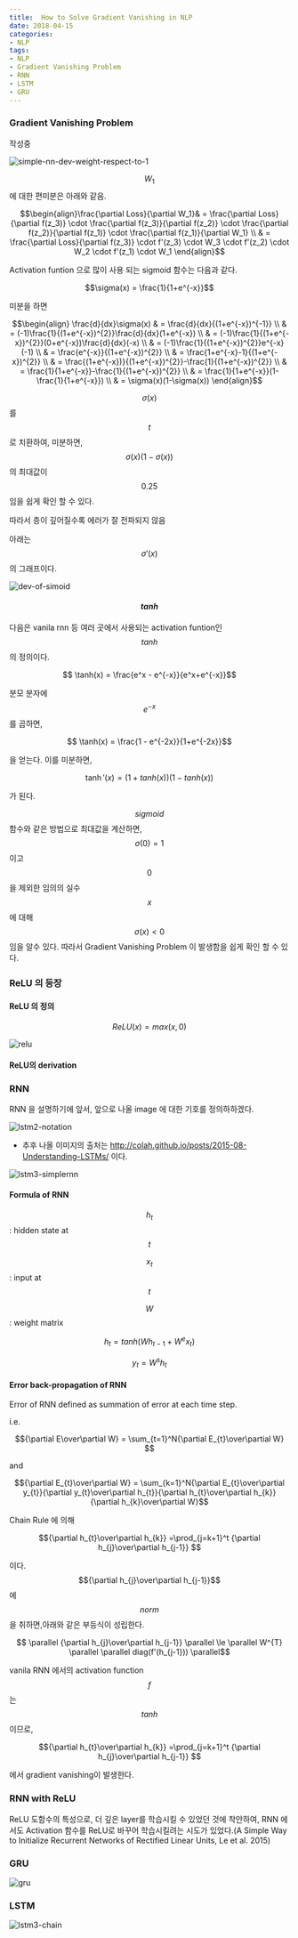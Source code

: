 ```yaml
---
title:  How to Solve Gradient Vanishing in NLP
date: 2018-04-15
categories:
- NLP
tags:
- NLP
- Gradient Vanishing Problem
- RNN
- LSTM
- GRU
---
```



### Gradient Vanishing Problem

작성중


![simple-nn-dev-weight-respect-to-1](https://user-images.githubusercontent.com/27984736/38817428-4e544384-41d3-11e8-9a22-a5e99e27b579.png)

$$W_{1}$$ 에 대한 편미분은 아래와 같음.

$$\begin{align}\frac{\partial Loss}{\partial W_1}& = \frac{\partial Loss}{\partial f(z_3)} \cdot \frac{\partial f(z_3)}{\partial f(z_2)} \cdot \frac{\partial f(z_2)}{\partial f(z_1)} \cdot \frac{\partial f(z_1)}{\partial W_1} \\
& = \frac{\partial Loss}{\partial f(z_3)} \cdot f'(z_3) \cdot W_3 \cdot f'(z_2) \cdot W_2 \cdot f'(z_1) \cdot W_1 \end{align}$$

 Activation funtion 으로 많이 사용 되는 sigmoid 함수는 다음과 같다.

$$\sigma(x) = \frac{1}{1+e^{-x}}$$ 

미분을 하면

$$\begin{align}
\frac{d}{dx}\sigma(x) & = \frac{d}{dx}{(1+e^{-x})^{-1}} \\ 
& = (-1)\frac{1}{(1+e^{-x})^{2}}\frac{d}{dx}(1+e^{-x}) \\ 
& = (-1)\frac{1}{(1+e^{-x})^{2}}(0+e^{-x})\frac{d}{dx}(-x) \\ 
& = (-1)\frac{1}{(1+e^{-x})^{2}}e^{-x}(-1)  \\ 
& = \frac{e^{-x}}{(1+e^{-x})^{2}}  \\ 
& = \frac{1+e^{-x}-1}{(1+e^{-x})^{2}}  \\ 
& = \frac{(1+e^{-x})}{(1+e^{-x})^{2}}-\frac{1}{(1+e^{-x})^{2}}  \\ 
& = \frac{1}{1+e^{-x}}-\frac{1}{(1+e^{-x})^{2}}  \\ 
& = \frac{1}{1+e^{-x}}(1-\frac{1}{1+e^{-x}}) \\ 
& = \sigma(x)(1-\sigma(x))
\end{align}$$

$$\sigma(x)$$ 를 $$t$$ 로 치환하여, 미분하면, $$\sigma(x)(1-\sigma(x))$$의 최대값이 $$0.25$$ 임을 쉽게 확인 할 수 있다.

따라서 층이 깊어질수록 에러가 잘 전파되지 않음

아래는 $$\sigma'(x)$$의 그래프이다.

![dev-of-simoid](https://user-images.githubusercontent.com/27984736/38817443-5adecab6-41d3-11e8-9d57-4b6633af2355.png)


#### $$tanh$$
다음은 vanila rnn 등 여러 곳에서 사용되는 activation funtion인 $$tanh$$ 의 정의이다.

$$ \tanh(x) = \frac{e^x - e^{-x}}{e^x+e^{-x}}$$

분모 분자에  $$e^{-x}$$ 를 곱하면, 

$$ \tanh(x) = \frac{1 - e^{-2x}}{1+e^{-2x}}$$

을 얻는다. 이를 미분하면, 

$$ \tanh'(x) = (1+tanh(x))(1-tanh(x))$$

가 된다.

$$sigmoid$$ 함수와 같은 방법으로 최대값을 계산하면, $$\sigma(0)=1$$ 이고 $$0$$을 제외한 임의의 실수 $$x$$ 에 대해 $$\sigma(x) < 0 $$ 임을 알수 있다.
따라서 Gradient Vanishing Problem 이 발생함을 쉽게 확인 할 수 있다.

### ReLU 의 등장

#### ReLU 의 정의 

$$ ReLU(x) =  max(x, 0)$$ 

![relu](https://user-images.githubusercontent.com/27984736/38817445-5c77f050-41d3-11e8-8a7e-d12394b39302.PNG)

#### ReLU의 derivation







### RNN
RNN 을 설명하기에 앞서, 앞으로 나올 image 에 대한 기호를 정의하하겠다.

![lstm2-notation](https://user-images.githubusercontent.com/27984736/38818204-2a3f1080-41d5-11e8-90e0-25c484c99209.png)


 - 추후 나올 이미지의 출처는 http://colah.github.io/posts/2015-08-Understanding-LSTMs/ 이다.


![lstm3-simplernn](https://user-images.githubusercontent.com/27984736/38818175-11eed2e0-41d5-11e8-9eb3-2e109b0c0c12.png)

#### Formula of RNN

$$h_{t}$$ : hidden state at $$t$$

$$x_{t}$$ : input at $$t$$

$$W$$ : weight matrix

$$h_{t} = tanh(Wh_{t-1} + W^{e}x_{t}) $$

$$y_{t} = W^{s}h_{t} $$

#### Error back-propagation of RNN

Error of RNN defined as summation of error at each time step.

i.e. 

$${\partial E\over\partial W} = 	\sum_{t=1}^N{\partial E_{t}\over\partial W} $$

and

$${\partial E_{t}\over\partial W} = 	\sum_{k=1}^N{\partial E_{t}\over\partial y_{t}}{\partial y_{t}\over\partial h_{t}}{\partial h_{t}\over\partial h_{k}}{\partial h_{k}\over\partial W}$$

Chain Rule 에 의해 

$${\partial h_{t}\over\partial h_{k}} =\prod_{j=k+1}^t {\partial h_{j}\over\partial h_{j-1}}  $$

이다.  $${\partial h_{j}\over\partial h_{j-1}}$$ 에 $$norm$$ 을 취하면,아래와 같은 부등식이 성립한다.

$$ \parallel  {\partial h_{j}\over\partial h_{j-1}} \parallel \le \parallel W^{T} \parallel \parallel diag(f'(h_{j-1})) \parallel$$

vanila RNN 에서의 activation function $$f$$는 $$tanh$$이므로, 

$${\partial h_{t}\over\partial h_{k}} =\prod_{j=k+1}^t {\partial h_{j}\over\partial h_{j-1}}  $$ 

에서 gradient vanishing이 발생한다.




### RNN with ReLU

ReLU 도함수의 특성으로, 더 깊은 layer를 학습시킬 수 있었던 것에 착안하여, RNN 에서도 Activation 함수를 ReLU로 바꾸어 학습시킬려는 시도가 있었다.(A Simple Way to Initialize Recurrent Networks of Rectified Linear Units, Le et al. 2015)



### GRU

![gru](https://user-images.githubusercontent.com/27984736/38818965-8dd64f5a-41d5-11e8-952b-53ebf8050119.png)


### LSTM


![lstm3-chain](https://user-images.githubusercontent.com/27984736/38818188-20edfdca-41d5-11e8-9aef-700f1969260d.png)






